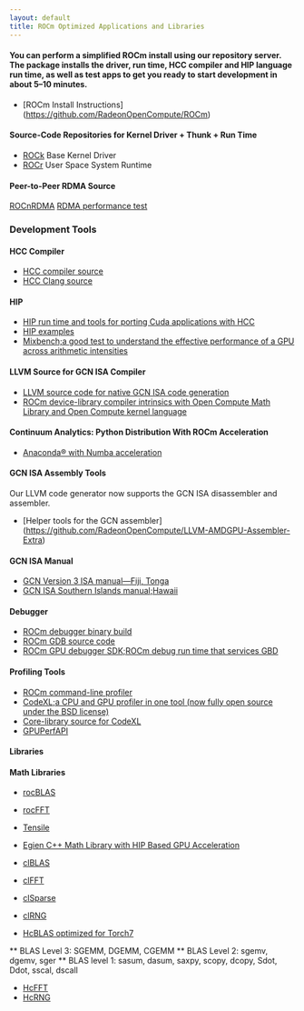 ```yaml
---
layout: default
title: ROCm Optimized Applications and Libraries
---
```


#### You can perform a simplified ROCm install using our repository server. The package installs the driver, run time, HCC compiler and HIP language run time, as well as test apps to get you ready to start development in about 5&ndash;10 minutes. 
* [ROCm Install Instructions] (https://github.com/RadeonOpenCompute/ROCm)


#### Source-Code Repositories for Kernel Driver + Thunk + Run Time

* [ROCk](https://github.com/RadeonOpenCompute/ROCK-Kernel-Driver) Base Kernel Driver 
* [ROCr](https://github.com/RadeonOpenCompute/ROCR-Runtime) User Space System Runtime 

#### Peer-to-Peer RDMA Source


[ROCnRDMA](https://github.com/RadeonOpenCompute/ROCnRDMA)
[RDMA performance test](https://github.com/RadeonOpenCompute/rdma-perftest)

### Development Tools

#### HCC Compiler

* [HCC compiler source](href="https://github.com/RadeonOpenCompute/hcc)
* [HCC Clang source](https://github.com/RadeonOpenCompute/hcc-clang)

#### HIP

* [HIP run time and tools for porting Cuda applications with HCC](https://github.com/GPUOpen-ProfessionalCompute-Tools/HIP)
* [HIP examples](https://github.com/GPUOpen-ProfessionalCompute-Tools/HIP-Examples)
* [Mixbench;a good test to understand the effective performance of a GPU across arithmetic intensities](https://github.com/ekondis/mixbench)

#### LLVM Source for GCN ISA Compiler

* [LLVM source code for native GCN ISA code generation](https://github.com/RadeonOpenCompute/llvm)
* [ROCm device-library compiler intrinsics with Open Compute Math Library and Open Compute kernel language](https://github.com/RadeonOpenCompute/ROCm-Device-Libs)


#### Continuum Analytics: Python Distribution With ROCm Acceleration

* [Anaconda® with Numba acceleration](http://numba.pydata.org/numba-doc/latest/index.html)


#### GCN ISA Assembly Tools

Our LLVM code generator now supports the GCN ISA disassembler and assembler. 

* [Helper tools for the GCN assembler] (https://github.com/RadeonOpenCompute/LLVM-AMDGPU-Assembler-Extra)

#### GCN ISA Manual


* [GCN Version 3 ISA manual&mdash;Fiji, Tonga](http://amd-dev.wpengine.netdna-cdn.com/wordpress/media/2013/12/AMD_GCN3_Instruction_Set_Architecture_rev1.1.pdf)
* [GCN ISA Southern Islands manual;Hawaii](http://bit.ly/29t5aQP)

#### Debugger

* [ROCm debugger binary build](https://github.com/RadeonOpenCompute/ROCm-Debugger)
* [ROCm GDB source code](https://github.com/RadeonOpenCompute/ROCm-GDB)
* [ROCm GPU debugger SDK;ROCm debug run time that services GBD](https://github.com/RadeonOpenCompute/ROCm-GPUDebugSDK)

#### Profiling Tools


* [ROCm command-line profiler](https://github.com/RadeonOpenCompute/ROCm-Profiler)
* [CodeXL;a CPU and GPU profiler in one tool (now fully open source under the BSD license)](https://github.com/GPUOpen-Tools/CodeXL)
* [Core-library source for CodeXL](https://github.com/GPUOpen-Tools/CxlCommon)
* [GPUPerfAPI](https://github.com/GPUOpen-Tools/GPA)

#### Libraries


#### Math Libraries

* [rocBLAS](https://github.com/ROCmSoftwarePlatform/rocBLAS)
* [rocFFT](https://github.com/ROCmSoftwarePlatform/rocFFT)
* [Tensile](https://github.com/ROCmSoftwarePlatform/Tensile)

* [Egien C++ Math Library with HIP Based GPU Acceleration](https://github.com/ROCmSoftwarePlatform/hipeigen) 

* [clBLAS](https://github.com/clMathLibraries/clBLAS)
* [clFFT](https://github.com/clMathLibraries/clFFT)
* [clSparse](https://github.com/clMathLibraries/clSPARSE)
* [clRNG](https://github.com/clMathLibraries/clRNG)

* [HcBLAS optimized for Torch7](https://github.com/ROCmSoftwarePlatform/hcBLAS)

** BLAS Level 3: SGEMM, DGEMM, CGEMM 
** BLAS Level 2: sgemv, dgemv, sger 
** BLAS level 1: sasum, dasum, saxpy, scopy, dcopy, Sdot, Ddot, sscal, dscall

* [HcFFT](https://github.com/ROCmSoftwarePlatform/hcFFT)
* [HcRNG](https://github.com/ROCmSoftwarePlatform/hcRNG)


